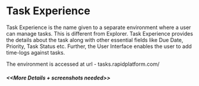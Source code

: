 # Task Experience

Task Experience is the name given to a separate environment where a user can manage tasks. This is different from Explorer. Task Experience provides the details about the task along with other essential fields like Due Date, Priority, Task Status etc. Further, the User Interface enables the user to add time-logs against tasks.

The environment is accessed at url - tasks.rapidplatform.com/

##### **&lt;&lt;More Details + screenshots needed&gt;&gt;**
